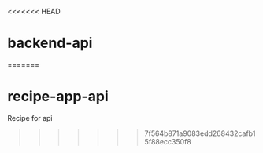 <<<<<<< HEAD
# backend-api

=======
# recipe-app-api
Recipe for api
>>>>>>> 7f564b871a9083edd268432cafb15f88ecc350f8
